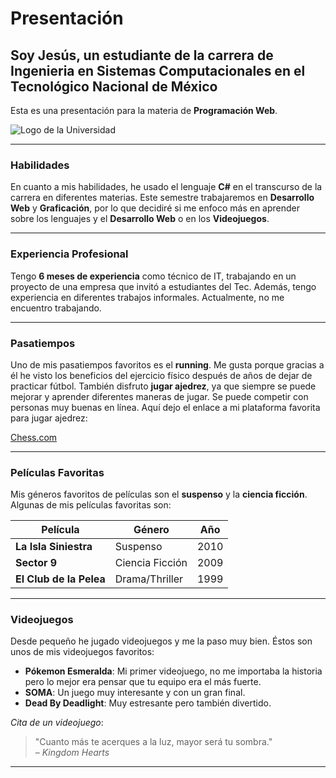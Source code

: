 # Presentación

## Soy Jesús, un estudiante de la carrera de Ingenieria en Sistemas Computacionales en el Tecnológico Nacional de México

Esta es una presentación para la materia de **Programación Web**.

![Logo de la Universidad](https://encrypted-tbn0.gstatic.com/images?q=tbn:ANd9GcTJ6Om1a5DVcPc5LZ0fgyOvC8YSGgSwjwKDPg&s)

---

### Habilidades

En cuanto a mis habilidades, he usado el lenguaje **C#** en el transcurso de la carrera en diferentes materias. Este semestre trabajaremos en **Desarrollo Web** y **Graficación**, por lo que decidiré si me enfoco más en aprender sobre los lenguajes y el **Desarrollo Web** o en los **Videojuegos**.

---

### Experiencia Profesional

Tengo **6 meses de experiencia** como técnico de IT, trabajando en un proyecto de una empresa que invitó a estudiantes del Tec. Además, tengo experiencia en diferentes trabajos informales. Actualmente, no me encuentro trabajando.

---

### Pasatiempos

Uno de mis pasatiempos favoritos es el **running**. Me gusta porque gracias a él he visto los beneficios del ejercicio físico después de años de dejar de practicar fútbol. También disfruto **jugar ajedrez**, ya que siempre se puede mejorar y aprender diferentes maneras de jugar. Se puede competir con personas muy buenas en línea. Aquí dejo el enlace a mi plataforma favorita para jugar ajedrez:

[Chess.com](https://www.chess.com)

---

### Películas Favoritas

Mis géneros favoritos de películas son el **suspenso** y la **ciencia ficción**. Algunas de mis películas favoritas son:

| Película               | Género           | Año   |
|------------------------|------------------|-------|
| **La Isla Siniestra**   | Suspenso         | 2010  |
| **Sector 9**            | Ciencia Ficción  | 2009  |
| **El Club de la Pelea** | Drama/Thriller   | 1999  |


---

### Videojuegos

Desde pequeño he jugado videojuegos y me la paso muy bien. Éstos son unos de mis videojuegos favoritos:

- **Pókemon Esmeralda**: Mi primer videojuego, no me importaba la historia pero lo mejor era pensar que tu equipo era el más fuerte.
- **SOMA**: Un juego muy interesante y con un gran final.
- **Dead By Deadlight**: Muy estresante pero también divertido.

*Cita de un videojuego*:

> "Cuanto más te acerques a la luz, mayor será tu sombra."  
> – *Kingdom Hearts*


---


